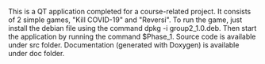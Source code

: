 This is a QT application completed for a course-related project. It consists of 2 simple games, "Kill COVID-19" and "Reversi". To run the game, just install the debian file using the command dpkg -i group2_1.0.deb. Then start the application by running the command $Phase_1.
Source code is available under src folder.
Documentation (generated with Doxygen) is available under doc folder.
